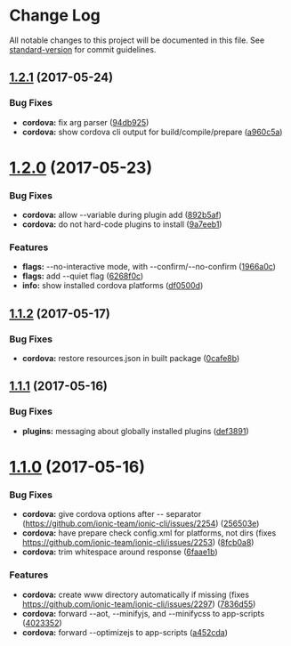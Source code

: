 # Change Log

All notable changes to this project will be documented in this file.
See [standard-version](https://github.com/conventional-changelog/standard-version) for commit guidelines.

<a name="1.2.1"></a>
## [1.2.1](https://github.com/ionic-team/ionic-cli/compare/@ionic/cli-plugin-cordova@1.2.0...@ionic/cli-plugin-cordova@1.2.1) (2017-05-24)


### Bug Fixes

* **cordova:** fix arg parser ([94db925](https://github.com/ionic-team/ionic-cli/commit/94db925))
* **cordova:** show cordova cli output for build/compile/prepare ([a960c5a](https://github.com/ionic-team/ionic-cli/commit/a960c5a))




<a name="1.2.0"></a>
# [1.2.0](https://github.com/ionic-team/ionic-cli/compare/@ionic/cli-plugin-cordova@1.1.2...@ionic/cli-plugin-cordova@1.2.0) (2017-05-23)


### Bug Fixes

* **cordova:** allow --variable during plugin add ([892b5af](https://github.com/ionic-team/ionic-cli/commit/892b5af))
* **cordova:** do not hard-code plugins to install ([9a7eeb1](https://github.com/ionic-team/ionic-cli/commit/9a7eeb1))


### Features

* **flags:** --no-interactive mode, with --confirm/--no-confirm ([1966a0c](https://github.com/ionic-team/ionic-cli/commit/1966a0c))
* **flags:** add --quiet flag ([6268f0c](https://github.com/ionic-team/ionic-cli/commit/6268f0c))
* **info:** show installed cordova platforms ([df0500d](https://github.com/ionic-team/ionic-cli/commit/df0500d))




<a name="1.1.2"></a>
## [1.1.2](https://github.com/ionic-team/ionic-cli/compare/@ionic/cli-plugin-cordova@1.1.1...@ionic/cli-plugin-cordova@1.1.2) (2017-05-17)


### Bug Fixes

* **cordova:** restore resources.json in built package ([0cafe8b](https://github.com/ionic-team/ionic-cli/commit/0cafe8b))




<a name="1.1.1"></a>
## [1.1.1](https://github.com/ionic-team/ionic-cli/compare/@ionic/cli-plugin-cordova@1.1.0...@ionic/cli-plugin-cordova@1.1.1) (2017-05-16)


### Bug Fixes

* **plugins:** messaging about globally installed plugins ([def3891](https://github.com/ionic-team/ionic-cli/commit/def3891))




<a name="1.1.0"></a>
# [1.1.0](https://github.com/ionic-team/ionic-cli/compare/@ionic/cli-plugin-cordova@1.0.0...@ionic/cli-plugin-cordova@1.1.0) (2017-05-16)


### Bug Fixes

* **cordova:** give cordova options after -- separator (https://github.com/ionic-team/ionic-cli/issues/2254) ([256503e](https://github.com/ionic-team/ionic-cli/commit/256503e))
* **cordova:** have prepare check config.xml for platforms, not dirs (fixes https://github.com/ionic-team/ionic-cli/issues/2253) ([8fcb0a8](https://github.com/ionic-team/ionic-cli/commit/8fcb0a8))
* **cordova:** trim whitespace around response ([6faae1b](https://github.com/ionic-team/ionic-cli/commit/6faae1b))


### Features

* **cordova:** create www directory automatically if missing (fixes https://github.com/ionic-team/ionic-cli/issues/2297) ([7836d55](https://github.com/ionic-team/ionic-cli/commit/7836d55))
* **cordova:** forward --aot, --minifyjs, and --minifycss to app-scripts ([4023352](https://github.com/ionic-team/ionic-cli/commit/4023352))
* **cordova:** forward --optimizejs to app-scripts ([a452cda](https://github.com/ionic-team/ionic-cli/commit/a452cda))
